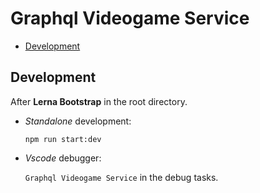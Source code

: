 # Graphql Videogame Service

- [Development](#Development)

## Development

After **Lerna Bootstrap** in the root directory.

- _Standalone_ development:

  `npm run start:dev`

- _Vscode_ debugger:

  `Graphql Videogame Service` in the debug tasks.
